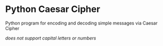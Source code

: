 # Python Caesar Cipher
Python program for encoding and decoding simple messages via Caesar Cipher

_does not support capital letters or numbers_
